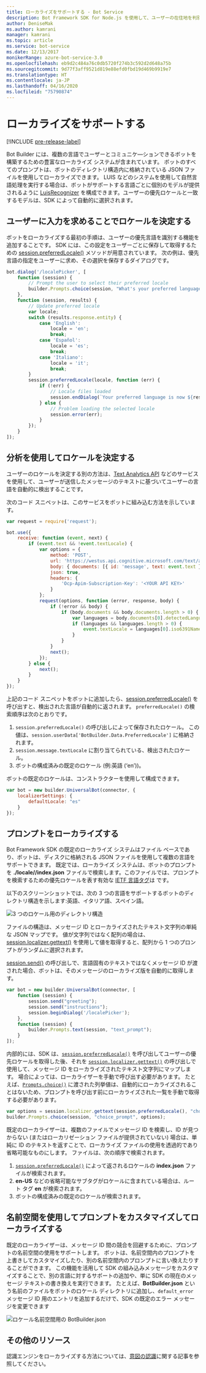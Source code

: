 ```yaml
---
title: ローカライズをサポートする - Bot Service
description: Bot Framework SDK for Node.js を使用して、ユーザーの在住地を判別し、ローカライズ機能を有効にする方法について説明します。
author: DeniseMak
ms.author: kamrani
manager: kamrani
ms.topic: article
ms.service: bot-service
ms.date: 12/13/2017
monikerRange: azure-bot-service-3.0
ms.openlocfilehash: eb9d2c484a76c0db5720f274b3c592d2d648a75b
ms.sourcegitcommit: 9d77f3aff9521d819e88efd0fbd19d469b9919e7
ms.translationtype: HT
ms.contentlocale: ja-JP
ms.lasthandoff: 04/16/2020
ms.locfileid: "75790874"
---
```

# <a name="support-localization"></a>ローカライズをサポートする

[!INCLUDE [pre-release-label](../includes/pre-release-label-v3.md)]

Bot Builder には、複数の言語でユーザーとコミュニケ―ションできるボットを構築するための豊富なローカライズ システムが含まれています。 ボットのすべてのプロンプトは、ボットのディレクトリ構造内に格納されている JSON ファイルを使用してローカライズできます。 LUIS などのシステムを使用して自然言語処理を実行する場合は、ボットがサポートする言語ごとに個別のモデルが提供されるように [LuisRecognizer][LUISRecognizer] を構成できます。ユーザーの優先ロケールと一致するモデルは、SDK によって自動的に選択されます。

## <a name="determine-the-locale-by-prompting-the-user"></a>ユーザーに入力を求めることでロケールを決定する
ボットをローカライズする最初の手順は、ユーザーの優先言語を識別する機能を追加することです。 SDK には、この設定をユーザーごとに保存して取得するための [session.preferredLocale()][preferredLocal] メソッドが用意されています。 次の例は、優先言語の指定をユーザーに求め、その選択を保存するダイアログです。

``` javascript
bot.dialog('/localePicker', [
    function (session) {
        // Prompt the user to select their preferred locale
        builder.Prompts.choice(session, "What's your preferred language?", 'English|Español|Italiano');
    },
    function (session, results) {
        // Update preferred locale
        var locale;
        switch (results.response.entity) {
            case 'English':
                locale = 'en';
                break;
            case 'Español':
                locale = 'es';
                break;
            case 'Italiano':
                locale = 'it';
                break;
        }
        session.preferredLocale(locale, function (err) {
            if (!err) {
                // Locale files loaded
                session.endDialog(`Your preferred language is now ${results.response.entity}`);
            } else {
                // Problem loading the selected locale
                session.error(err);
            }
        });
    }
]);
```

## <a name="determine-the-locale-by-using-analytics"></a>分析を使用してロケールを決定する
ユーザーのロケールを決定する別の方法は、[Text Analytics API](/azure/cognitive-services/cognitive-services-text-analytics-quick-start) などのサービスを使用して、ユーザーが送信したメッセージのテキストに基づいてユーザーの言語を自動的に検出することです。

次のコード スニペットは、このサービスをボットに組み込む方法を示しています。
``` javascript
var request = require('request');

bot.use({
    receive: function (event, next) {
        if (event.text && !event.textLocale) {
            var options = {
                method: 'POST',
                url: 'https://westus.api.cognitive.microsoft.com/text/analytics/v2.0/languages?numberOfLanguagesToDetect=1',
                body: { documents: [{ id: 'message', text: event.text }]},
                json: true,
                headers: {
                    'Ocp-Apim-Subscription-Key': '<YOUR API KEY>'
                }
            };
            request(options, function (error, response, body) {
                if (!error && body) {
                    if (body.documents && body.documents.length > 0) {
                        var languages = body.documents[0].detectedLanguages;
                        if (languages && languages.length > 0) {
                            event.textLocale = languages[0].iso6391Name;
                        }
                    }
                }
                next();
            });
        } else {
            next();
        }
    }
});
```

上記のコード スニペットをボットに追加したら、[session.preferredLocale()][preferredLocal] を呼び出すと、検出された言語が自動的に返されます。 `preferredLocale()` の検索順序は次のとおりです。
1. `session.preferredLocale()` の呼び出しによって保存されたロケール。 この値は、`session.userData['BotBuilder.Data.PreferredLocale']` に格納されます。
2. `session.message.textLocale` に割り当てられている、検出されたロケール。
3. ボットの構成済みの既定のロケール (例:英語 (‘en’))。

ボットの既定のロケールは、コンストラクターを使用して構成できます。

```javascript
var bot = new builder.UniversalBot(connector, {
    localizerSettings: { 
        defaultLocale: "es" 
    }
});
```

## <a name="localize-prompts"></a>プロンプトをローカライズする
Bot Framework SDK の既定のローカライズ システムはファイル ベースであり、ボットは、ディスクに格納される JSON ファイルを使用して複数の言語をサポートできます。 既定では、ローカライズ システムは、ボットのプロンプトを **./locale/<IETF TAG>/index.json** ファイルで検索します。このファイルでは、プロンプトを検索するための優先ロケールを表す有効な [IETF 言語タグ][IEFT]は <IETF TAG> です。 

以下のスクリーンショットでは、次の 3 つの言語をサポートするボットのディレクトリ構造を示します:英語、イタリア語、スペイン語。

![3 つのロケール用のディレクトリ構造](../media/locale-dir.png)

ファイルの構造は、メッセージ ID とローカライズされたテキスト文字列の単純な JSON マップです。 値が文字列ではなく配列の場合は、[session.localizer.gettext()][GetText] を使用して値を取得すると、配列から 1 つのプロンプトがランダムに選択されます。 

[session.send()](http://docs.botframework.com/node/builder/chat-reference/classes/_botbuilder_d_.session#send) の呼び出しで、言語固有のテキストではなくメッセージ ID が渡された場合、ボットは、そのメッセージのローカライズ版を自動的に取得します。

```javascript
var bot = new builder.UniversalBot(connector, [
    function (session) {
        session.send("greeting");
        session.send("instructions");
        session.beginDialog('/localePicker');
    },
    function (session) {
        builder.Prompts.text(session, "text_prompt");
    }
]);
```

内部的には、SDK は、[`session.preferredLocale()`][preferredLocale] を呼び出してユーザーの優先ロケールを取得した後、それを [`session.localizer.gettext()`][GetText] の呼び出しで使用して、メッセージ ID をローカライズされたテキスト文字列にマップします。  場合によっては、ローカライザーを手動で呼び出す必要があります。 たとえば、[`Prompts.choice()`][promptsChoice] に渡された列挙値は、自動的にローカライズされることはないため、プロンプトを呼び出す前にローカライズされた一覧を手動で取得する必要があります。

```javascript
var options = session.localizer.gettext(session.preferredLocale(), "choice_options");
builder.Prompts.choice(session, "choice_prompt", options);
```

既定のローカライザーは、複数のファイルでメッセージ ID を検索し、ID が見つからない (またはローカリゼーション ファイルが提供されていない) 場合は、単純に ID のテキストを返すことで、ローカライズ ファイルの使用を透過的であり省略可能なものにします。  ファイルは、次の順序で検索されます。

1. [`session.preferredLocale()`][preferredLocale] によって返されるロケールの **index.json** ファイルが検索されます。
2. **en-US** などの省略可能なサブタグがロケールに含まれている場合は、ルート タグ **en** が検索されます。
3. ボットの構成済みの既定のロケールが検索されます。

## <a name="use-namespaces-to-customize-and-localize-prompts"></a>名前空間を使用してプロンプトをカスタマイズしてローカライズする
既定のローカライザーは、メッセージ ID 間の競合を回避するために、プロンプトの名前空間の使用をサポートします。  ボットは、名前空間内のプロンプトを上書きしてカスタマイズしたり、別の名前空間内のプロンプトに言い換えたりすることができます。  この機能を活用して SDK の組み込みメッセージをカスタマイズすることで、別の言語に対するサポートの追加や、単に SDK の現在のメッセージ テキストの書き換えを実行できます。  たとえば、**BotBuilder.json** という名前のファイルをボットのロケール ディレクトリに追加し、`default_error` メッセージ ID 用のエントリを追加するだけで、SDK の既定のエラー メッセージを変更できます

![ロケール名前空間用の BotBuilder.json](../media/locale-namespacing.png)


## <a name="additional-resources"></a>その他のリソース

認識エンジンをローカライズする方法については、[意図の認識](bot-builder-nodejs-recognize-intent-messages.md)に関する記事を参照してください。


[LUIS]: https://www.luis.ai/
[IMessage]: http://docs.botframework.com/node/builder/chat-reference/interfaces/_botbuilder_d_.imessage
[IntentRecognizerSetOptions]: https://docs.botframework.com/node/builder/chat-reference/interfaces/_botbuilder_d_.iintentrecognizersetoptions.html
[LUISRecognizer]: https://docs.botframework.com/node/builder/chat-reference/classes/_botbuilder_d_.luisrecognizer
[LUISSample]: https://aka.ms/v3-js-luisSample
[DisambiguationSample]: https://aka.ms/v3-js-onDisambiguateRoute
[preferredLocal]: https://docs.botframework.com/node/builder/chat-reference/classes/_botbuilder_d_.session#preferredlocale
[preferredLocale]: https://docs.botframework.com/node/builder/chat-reference/classes/_botbuilder_d_.session#preferredlocale
[promptsChoice]: https://docs.botframework.com/node/builder/chat-reference/interfaces/_botbuilder_d_.__global.iprompts.html#choice
[GetText]: https://docs.botframework.com/node/builder/chat-reference/interfaces/_botbuilder_d_.ilocalizer.html#gettext
[IEFT]: https://en.wikipedia.org/wiki/IETF_language_tag

